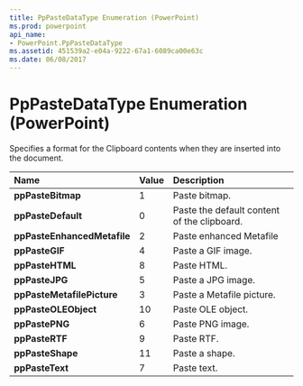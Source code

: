 ```yaml
---
title: PpPasteDataType Enumeration (PowerPoint)
ms.prod: powerpoint
api_name:
- PowerPoint.PpPasteDataType
ms.assetid: 451539a2-e04a-9222-67a1-6089ca00e63c
ms.date: 06/08/2017
---
```



# PpPasteDataType Enumeration (PowerPoint)

Specifies a format for the Clipboard contents when they are inserted into the document.



|Name|Value|Description|
|:-----|:-----|:-----|
|**ppPasteBitmap**|1|Paste bitmap.|
|**ppPasteDefault**|0|Paste the default content of the clipboard.|
|**ppPasteEnhancedMetafile**|2|Paste enhanced Metafile|
|**ppPasteGIF**|4|Paste a GIF image.|
|**ppPasteHTML**|8|Paste HTML.|
|**ppPasteJPG**|5|Paste a JPG image.|
|**ppPasteMetafilePicture**|3|Paste a Metafile picture.|
|**ppPasteOLEObject**|10|Paste OLE object.|
|**ppPastePNG**|6|Paste PNG image.|
|**ppPasteRTF**|9|Paste RTF.|
|**ppPasteShape**|11|Paste a shape.|
|**ppPasteText**|7|Paste text.|

